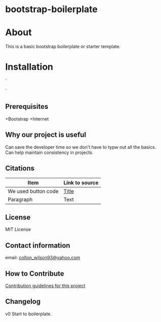 # bootstrap-boilerplate

# About
This is a basic bootstrap boilerplate or starter template.

# Installation
`<html>
  <head>
  </head>
</html>
`

## Prerequisites
+Bootstrap
+Internet

## Why our project is useful
Can save the developer time so we don't have to typw out all the basics. Can help maintain consistency in projects. 

## Citations
| Item        | Link to source |
| ----------- | ----------- |
| We used button code     | [Title](google.com)       |
| Paragraph   | Text        |

## License
MIT License

## Contact information
email: colton_wilson93@yahoo.com

## How to Contribute
[Contribution guidelines for this project](docs.Contributeing.md)

## Changelog
v0 Start to boilerplate.